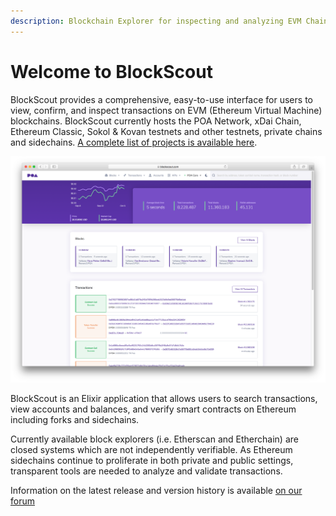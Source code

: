 ```yaml
---
description: Blockchain Explorer for inspecting and analyzing EVM Chains.
---
```


# Welcome to BlockScout

BlockScout provides a comprehensive, easy-to-use interface for users to view, confirm, and inspect transactions on EVM \(Ethereum Virtual Machine\) blockchains. BlockScout currently hosts the POA Network, xDai Chain, Ethereum Classic, Sokol & Kovan testnets and other testnets, private chains and sidechains. [A complete list of projects is available here](for-projects/supported-projects.md). 

![POA Network BlockScout Instance](.gitbook/assets/screen-shot-2019-10-07-at-3.44.46-pm.png)

BlockScout is an Elixir application that allows users to search transactions, view accounts and balances, and verify smart contracts on Ethereum including forks and sidechains.

Currently available block explorers \(i.e. Etherscan and Etherchain\) are closed systems which are not independently verifiable. As Ethereum sidechains continue to proliferate in both private and public settings, transparent tools are needed to analyze and validate transactions.

Information on the latest release and version history is available [on our forum](https://forum.poa.network/c/blockscout/releases)




